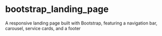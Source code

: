 # bootstrap_landing_page
A responsive landing page built with Bootstrap, featuring a navigation bar, carousel, service cards, and a footer
